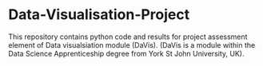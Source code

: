 # Data-Visualisation-Project

This repository contains python code and results for project assessment element of Data visualsiation module (DaVis). 
(DaVis is a module within the Data Science Apprenticeship degree from York St John University, UK).
